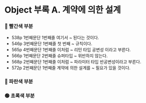 # Object 부록 A. 계약에 의한 설계  
### 🔴 빨간색 부분
* 538p 1번째문단 1번째줄 여기서 ~ 된다는 것이다. 
* 546p 3번째문단 1번째줄 첫 번째 ~ 규칙이다. 
* 565p 4번째문단 1번째줄 이처럼 ~ 리턴 타입 공변성 이라고 부른다. 
* 566p 1번째문단 2번째줄 슈퍼타입 ~ 위반하지 않는다. 
* 568p 2번째문단 1번째줄 이처럼 ~ 파라미터 타입 반공변성이라고 부른다. 
* 572p 2번째문단 1번째줄 계약에 의한 설계를 ~ 필요가 있을 것이다. 
### 🔵 파란색 부분

### 🟢 초록색 부분
 
